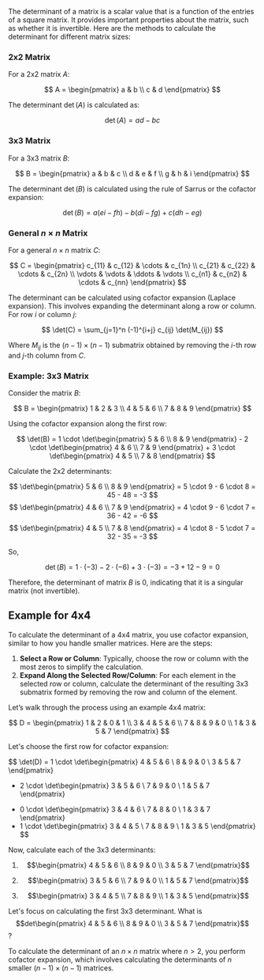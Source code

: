 The determinant of a matrix is a scalar value that is a function of the entries of a square matrix. It provides important properties about the matrix, such as whether it is invertible. Here are the methods to calculate the determinant for different matrix sizes:

### 2x2 Matrix

For a 2x2 matrix $A$:

$$ A = \begin{pmatrix} a & b \\ c & d \end{pmatrix} $$

The determinant $\det(A)$ is calculated as:

$$ \det(A) = ad - bc $$

### 3x3 Matrix

For a 3x3 matrix $B$:

$$ B = \begin{pmatrix} a & b & c \\ d & e & f \\ g & h & i \end{pmatrix} $$

The determinant $\det(B)$ is calculated using the rule of Sarrus or the cofactor expansion:

$$ \det(B) = a(ei - fh) - b(di - fg) + c(dh - eg) $$

### General $n \times n$ Matrix

For a general $n \times n$ matrix $C$:

$$ C = \begin{pmatrix} c_{11} & c_{12} & \cdots & c_{1n} \\ c_{21} & c_{22} & \cdots & c_{2n} \\ \vdots & \vdots & \ddots & \vdots \\ c_{n1} & c_{n2} & \cdots & c_{nn} \end{pmatrix} $$

The determinant can be calculated using cofactor expansion (Laplace expansion). This involves expanding the determinant along a row or column. For row $i$ or column $j$:

$$ \det(C) = \sum_{j=1}^n (-1)^{i+j} c_{ij} \det(M_{ij}) $$

Where $M_{ij}$ is the $(n-1) \times (n-1)$ submatrix obtained by removing the $i$-th row and $j$-th column from $C$.

### Example: 3x3 Matrix

Consider the matrix $B$:

$$ B = \begin{pmatrix} 1 & 2 & 3 \\ 4 & 5 & 6 \\ 7 & 8 & 9 \end{pmatrix} $$

Using the cofactor expansion along the first row:

$$ \det(B) = 1 \cdot \det\begin{pmatrix} 5 & 6 \\ 8 & 9 \end{pmatrix} - 2 \cdot \det\begin{pmatrix} 4 & 6 \\ 7 & 9 \end{pmatrix} + 3 \cdot \det\begin{pmatrix} 4 & 5 \\ 7 & 8 \end{pmatrix} $$

Calculate the 2x2 determinants:

$$ \det\begin{pmatrix} 5 & 6 \\ 8 & 9 \end{pmatrix} = 5 \cdot 9 - 6 \cdot 8 = 45 - 48 = -3 $$
$$ \det\begin{pmatrix} 4 & 6 \\ 7 & 9 \end{pmatrix} = 4 \cdot 9 - 6 \cdot 7 = 36 - 42 = -6 $$
$$ \det\begin{pmatrix} 4 & 5 \\ 7 & 8 \end{pmatrix} = 4 \cdot 8 - 5 \cdot 7 = 32 - 35 = -3 $$

So,

$$ \det(B) = 1 \cdot (-3) - 2 \cdot (-6) + 3 \cdot (-3) = -3 + 12 - 9 = 0 $$

Therefore, the determinant of matrix $B$ is 0, indicating that it is a singular matrix (not invertible).

## Example for 4x4

To calculate the determinant of a 4x4 matrix, you use cofactor expansion, similar to how you handle smaller matrices. Here are the steps:

1. **Select a Row or Column**: Typically, choose the row or column with the most zeros to simplify the calculation.
2. **Expand Along the Selected Row/Column**: For each element in the selected row or column, calculate the determinant of the resulting 3x3 submatrix formed by removing the row and column of the element.

Let’s walk through the process using an example 4x4 matrix:

$$ D = \begin{pmatrix} 
1 & 2 & 0 & 1 \\ 
3 & 4 & 5 & 6 \\ 
7 & 8 & 9 & 0 \\ 
1 & 3 & 5 & 7 
\end{pmatrix} $$

Let's choose the first row for cofactor expansion:

$$ \det(D) = 1 \cdot \det\begin{pmatrix} 
4 & 5 & 6 \\ 
8 & 9 & 0 \\ 
3 & 5 & 7 
\end{pmatrix} 
- 2 \cdot \det\begin{pmatrix} 
3 & 5 & 6 \\ 
7 & 9 & 0 \\ 
1 & 5 & 7 
\end{pmatrix} 
+ 0 \cdot \det\begin{pmatrix} 
3 & 4 & 6 \\ 
7 & 8 & 0 \\ 
1 & 3 & 7 
\end{pmatrix} 
+ 1 \cdot \det\begin{pmatrix} 
3 & 4 & 5 \\ 
7 & 8 & 9 \\ 
1 & 3 & 5 
\end{pmatrix} $$

Now, calculate each of the 3x3 determinants:

1. $$\begin{pmatrix} 
4 & 5 & 6 \\ 
8 & 9 & 0 \\ 
3 & 5 & 7 
\end{pmatrix}$$

2. $$\begin{pmatrix} 
3 & 5 & 6 \\ 
7 & 9 & 0 \\ 
1 & 5 & 7 
\end{pmatrix}$$

3. $$\begin{pmatrix} 
3 & 4 & 5 \\ 
7 & 8 & 9 \\ 
1 & 3 & 5 
\end{pmatrix}$$

Let's focus on calculating the first 3x3 determinant. What is $$det\begin{pmatrix} 
4 & 5 & 6 \\ 8 & 9 & 0 \\ 3 & 5 & 7 \end{pmatrix}$$?

To calculate the determinant of an $n \times n$ matrix where $n > 2$, you perform cofactor expansion, which involves calculating the determinants of $n$ smaller $(n-1) \times (n-1)$ matrices. 